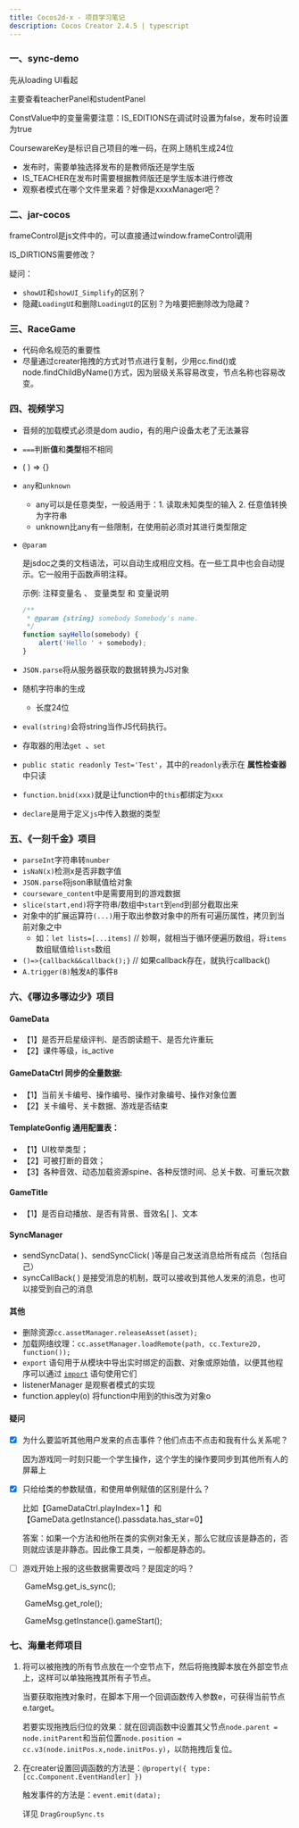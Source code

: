 ```yaml
---
title: Cocos2d-x - 项目学习笔记
description: Cocos Creator 2.4.5 | typescript
---
```




### 一、sync-demo

先从loading UI看起

主要查看teacherPanel和studentPanel

ConstValue中的变量需要注意：IS_EDITIONS在调试时设置为false，发布时设置为true

CoursewareKey是标识自己项目的唯一码，在网上随机生成24位

* 发布时，需要单独选择发布的是教师版还是学生版
* IS_TEACHER在发布时需要根据教师版还是学生版本进行修改
* 观察者模式在哪个文件里来着？好像是xxxxManager吧？



### 二、jar-cocos

frameControl是js文件中的，可以直接通过window.frameControl调用

IS_DIRTIONS需要修改？

疑问：

* `showUI`和`showUI_Simplify`的区别？
*  隐藏`LoadingUI`和删除`LoadingUI`的区别？为啥要把删除改为隐藏？



### 三、RaceGame

* 代码命名规范的重要性
* 尽量通过creater拖拽的方式对节点进行复制，少用cc.find()或node.findChildByName()方式，因为层级关系容易改变，节点名称也容易改变。



### 四、视频学习

* 音频的加载模式必须是dom audio，有的用户设备太老了无法兼容

* `===`判断**值**和**类型**相不相同

* ( ) => {}

* `any`和`unknown`
  * any可以是任意类型，一般适用于：1. 读取未知类型的输入 2. 任意值转换为字符串
  * unknown比any有一些限制，在使用前必须对其进行类型限定
  
* `@param`

  是jsdoc之类的文档语法，可以自动生成相应文档。在一些工具中也会自动提示。它一般用于函数声明注释。

  示例: 注释变量名 、 变量类型 和 变量说明

  ```js
  /**
   * @param {string} somebody Somebody's name.
   */
  function sayHello(somebody) {
      alert('Hello ' + somebody);
  }
  ```

* `JSON.parse`将从服务器获取的数据转换为JS对象
  
* 随机字符串的生成
  
  * 长度24位
  
* `eval(string)`会将string当作JS代码执行。

* 存取器的用法`get `、`set`

* `public static readonly Test='Test'`，其中的`readonly`表示在 **属性检查器** 中只读

* `function.bnid(xxx)`就是让function中的`this`都绑定为`xxx`

* `declare`是用于定义`js`中传入数据的类型



### 五、《一刻千金》项目

* `parseInt`字符串转`number`
* `isNaN(x)`检测x是否非数字值
* `JSON.parse`将json串赋值给对象
* `courseware_content`中是需要用到的游戏数据
* `slice(start,end)`将字符串/数组中`start`到`end`到部分截取出来
* 对象中的扩展运算符`(...)`用于取出参数对象中的所有可遍历属性，拷贝到当前对象之中
  * 如：`let lists=[...items]`		// 妙啊，就相当于循环便遍历数组，将`items`数组赋值给`lists`数组
* `()=>{callback&&callback();}`      // 如果callback存在，就执行callback()
* `A.trigger(B)`触发`A`的事件`B`



### 六、《哪边多哪边少》项目

#### GameData

* 【1】是否开启星级评判、是否朗读题干、是否允许重玩
* 【2】课件等级，is_active

#### GameDataCtrl 同步的全量数据:

* 【1】当前关卡编号、操作编号、操作对象编号、操作对象位置
* 【2】关卡编号、关卡数据、游戏是否结束

#### TemplateGonfig 通用配置表：

* 【1】UI枚举类型；
* 【2】可被打断的音效；
* 【3】各种音效、动态加载资源spine、各种反馈时间、总关卡数、可重玩次数

#### GameTitle

* 【1】是否自动播放、是否有背景、音效名[ ]、文本

#### SyncManager

* sendSyncData( )、sendSyncClick( )等是自己发送消息给所有成员（包括自己）
* syncCallBack( ) 是接受消息的机制，既可以接收到其他人发来的消息，也可以接受到自己的消息



#### 其他

* 删除资源`cc.assetManager.releaseAsset(asset);`
* 加载网络纹理：`cc.assetManager.loadRemote(path, cc.Texture2D, function());`
* `export` 语句用于从模块中导出实时绑定的函数、对象或原始值，以便其他程序可以通过 [`import`](https://developer.mozilla.org/zh-CN/docs/Web/JavaScript/Reference/Statements/import) 语句使用它们
* listenerManager 是观察者模式的实现
* function.appley(o)  将function中用到的this改为对象o



#### 疑问

- [x] 为什么要监听其他用户发来的点击事件？他们点击不点击和我有什么关系呢？

  因为游戏同一时刻只能一个学生操作，这个学生的操作要同步到其他所有人的屏幕上

- [x] 只给给类的参数赋值，和使用单例赋值的区别是什么？

  比如【GameDataCtrl.playIndex=1 】和 【GameData.getInstance().passdata.has_star=0】

  答案：如果一个方法和他所在类的实例对象无关，那么它就应该是静态的，否则就应该是非静态。因此像工具类，一般都是静态的。

- [ ] 游戏开始上报的这些数据需要改吗？是固定的吗？

  ​		GameMsg.get_is_sync();

  ​        GameMsg.get_role();

  ​        GameMsg.getInstance().gameStart();



### 	七、海量老师项目

1. 将可以被拖拽的所有节点放在一个空节点下，然后将拖拽脚本放在外部空节点上，这样可以单独拖拽其所有子节点。

   当要获取拖拽对象时，在脚本下用一个回调函数传入参数e，可获得当前节点e.target。

   若要实现拖拽后归位的效果：就在回调函数中设置其父节点`node.parent = node.initParent`和当前位置`node.position = cc.v3(node.initPos.x,node.initPos.y)`，以防拖拽后复位。

2. 在creater设置回调函数的方法是：`@property({ type: [cc.Component.EventHandler] })`

   触发事件的方法是：`event.emit(data);`

   详见 `DragGroupSync.ts`

